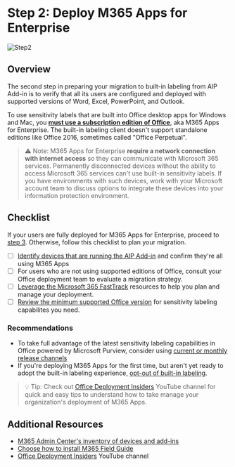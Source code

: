 # Step 2: Deploy M365 Apps for Enterprise
![Step2](https://user-images.githubusercontent.com/43501191/194729700-2ff6cba2-4e1a-4944-adc3-49cf9ed1c774.png)

## Overview
The second step in preparing your migration to built-in labeling from AIP Add-in is to verify that all its users are configured and deployed with supported versions of Word, Excel, PowerPoint, and Outlook.

To use sensitivity labels that are built into Office desktop apps for Windows and Mac, you [**must use a subscription edition of Office**](https://learn.microsoft.com/en-us/microsoft-365/compliance/sensitivity-labels-office-apps#labeling-client-for-desktop-apps), aka M365 Apps for Enterprise. The built-in labeling client doesn't support standalone editions like Office 2016, sometimes called "Office Perpetual".

> ⚠️ Note: M365 Apps for Enterprise **require a network connection with internet access** so they can communicate with Microsoft 365 services. Permanently disconnected devices without the ability to access Microsoft 365 services can't use built-in sensitivity labels. If you have environments with such devices, work with your Microsoft account team to discuss options to integrate these devices into your information protection environment.


## Checklist
If your users are fully deployed for M365 Apps for Enterprise, proceed to [step 3](AIP2MIPStep3.md). Otherwise, follow this checklist to plan your migration.

- [ ] [Identify devices that are running the AIP Add-in](https://learn.microsoft.com/en-us/deployoffice/admincenter/inventory) and confirm they're all using M365 Apps
- [ ] For users who are not using supported editions of Office, consult your Office deployment team to evaluate a migration strategy. 
- [ ] [Leverage the Microsoft 365 FastTrack](https://learn.microsoft.com/en-us/fasttrack/introduction) resources to help you plan and manage your deployment.
- [ ] [Review the minimum supported Office version](https://learn.microsoft.com/en-us/microsoft-365/compliance/sensitivity-labels-office-apps?view=o365-worldwide#sensitivity-label-capabilities-in-word-excel-and-powerpoint) for sensitivity labeling capabilites you need.

### Recommendations
- To take full advantage of the latest sensitivity labeling capabilities in Office powered by Microsoft Purview, consider using [current or monthly release channels](https://learn.microsoft.com/en-us/deployoffice/overview-update-channels#comparison-of-the-update-channels-for-microsoft-365-apps)
- If you're deploying M365 Apps for the first time, but aren't yet ready to adopt the built-in labeling experience, [opt-out of built-in labeling](https://aka.ms/AIP2MIP/HowTo/OptOut). 

> 💡 Tip: Check out [Office Deployment Insiders](https://www.youtube.com/c/OfficeDeploymentInsiders) YouTube channel for quick and easy tips to understand how to take manage your organization's deployment of M365 Apps.

## Additional Resources
- [M365 Admin Center's inventory of devices and add-ins](https://learn.microsoft.com/en-us/deployoffice/admincenter/inventory)
- [Choose how to install M365 Field Guide](https://learn.microsoft.com/en-us/deployoffice/fieldnotes/install-options)
- [Office Deployment Insiders](https://www.youtube.com/c/OfficeDeploymentInsiders) YouTube channel
